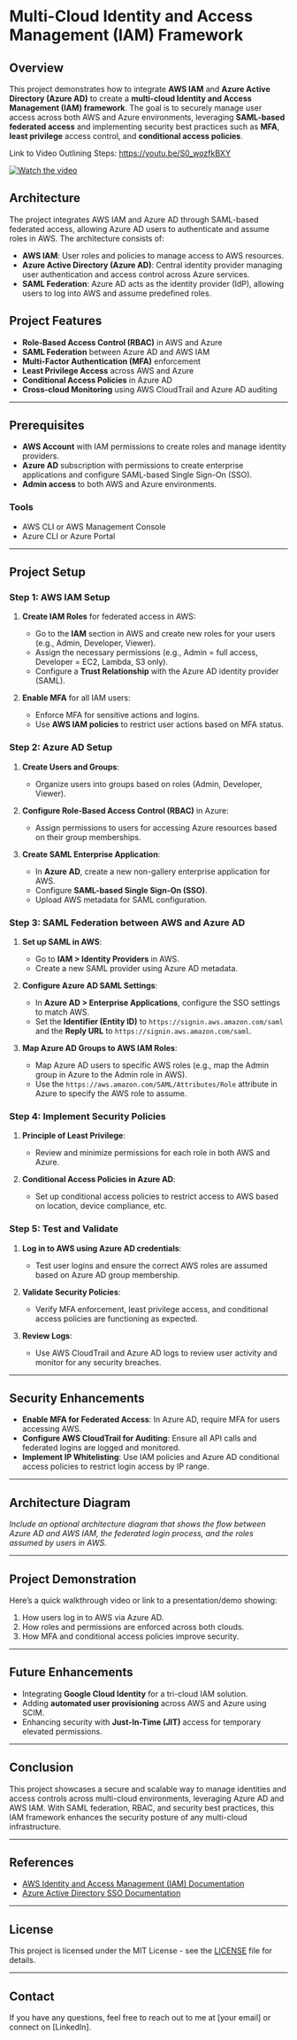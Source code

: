 # Multi-Cloud Identity and Access Management (IAM) Framework

## Overview

This project demonstrates how to integrate **AWS IAM** and **Azure Active Directory (Azure AD)** to create a **multi-cloud Identity and Access Management (IAM) framework**. The goal is to securely manage user access across both AWS and Azure environments, leveraging **SAML-based federated access** and implementing security best practices such as **MFA**, **least privilege** access control, and **conditional access policies**.

Link to Video Outlining Steps:
https://youtu.be/S0_wozfkBXY

[![Watch the video]()](https://youtu.be/S0_wozfkBXY)


## Architecture

The project integrates AWS IAM and Azure AD through SAML-based federated access, allowing Azure AD users to authenticate and assume roles in AWS. The architecture consists of:
- **AWS IAM**: User roles and policies to manage access to AWS resources.
- **Azure Active Directory (Azure AD)**: Central identity provider managing user authentication and access control across Azure services.
- **SAML Federation**: Azure AD acts as the identity provider (IdP), allowing users to log into AWS and assume predefined roles.

## Project Features

- **Role-Based Access Control (RBAC)** in AWS and Azure
- **SAML Federation** between Azure AD and AWS IAM
- **Multi-Factor Authentication (MFA)** enforcement
- **Least Privilege Access** across AWS and Azure
- **Conditional Access Policies** in Azure AD
- **Cross-cloud Monitoring** using AWS CloudTrail and Azure AD auditing

---

## Prerequisites

- **AWS Account** with IAM permissions to create roles and manage identity providers.
- **Azure AD** subscription with permissions to create enterprise applications and configure SAML-based Single Sign-On (SSO).
- **Admin access** to both AWS and Azure environments.
  
### Tools
- AWS CLI or AWS Management Console
- Azure CLI or Azure Portal

---

## Project Setup

### Step 1: AWS IAM Setup

1. **Create IAM Roles** for federated access in AWS:
    - Go to the **IAM** section in AWS and create new roles for your users (e.g., Admin, Developer, Viewer).
    - Assign the necessary permissions (e.g., Admin = full access, Developer = EC2, Lambda, S3 only).
    - Configure a **Trust Relationship** with the Azure AD identity provider (SAML).

2. **Enable MFA** for all IAM users:
    - Enforce MFA for sensitive actions and logins.
    - Use **AWS IAM policies** to restrict user actions based on MFA status.

### Step 2: Azure AD Setup

1. **Create Users and Groups**:
    - Organize users into groups based on roles (Admin, Developer, Viewer).
  
2. **Configure Role-Based Access Control (RBAC)** in Azure:
    - Assign permissions to users for accessing Azure resources based on their group memberships.

3. **Create SAML Enterprise Application**:
    - In **Azure AD**, create a new non-gallery enterprise application for AWS.
    - Configure **SAML-based Single Sign-On (SSO)**.
    - Upload AWS metadata for SAML configuration.

### Step 3: SAML Federation between AWS and Azure AD

1. **Set up SAML in AWS**:
    - Go to **IAM > Identity Providers** in AWS.
    - Create a new SAML provider using Azure AD metadata.
  
2. **Configure Azure AD SAML Settings**:
    - In **Azure AD > Enterprise Applications**, configure the SSO settings to match AWS.
    - Set the **Identifier (Entity ID)** to `https://signin.aws.amazon.com/saml` and the **Reply URL** to `https://signin.aws.amazon.com/saml`.

3. **Map Azure AD Groups to AWS IAM Roles**:
    - Map Azure AD users to specific AWS roles (e.g., map the Admin group in Azure to the Admin role in AWS).
    - Use the `https://aws.amazon.com/SAML/Attributes/Role` attribute in Azure to specify the AWS role to assume.

### Step 4: Implement Security Policies

1. **Principle of Least Privilege**:
    - Review and minimize permissions for each role in both AWS and Azure.

2. **Conditional Access Policies in Azure AD**:
    - Set up conditional access policies to restrict access to AWS based on location, device compliance, etc.

### Step 5: Test and Validate

1. **Log in to AWS using Azure AD credentials**:
    - Test user logins and ensure the correct AWS roles are assumed based on Azure AD group membership.

2. **Validate Security Policies**:
    - Verify MFA enforcement, least privilege access, and conditional access policies are functioning as expected.
  
3. **Review Logs**:
    - Use AWS CloudTrail and Azure AD logs to review user activity and monitor for any security breaches.

---

## Security Enhancements

- **Enable MFA for Federated Access**: In Azure AD, require MFA for users accessing AWS.
- **Configure AWS CloudTrail for Auditing**: Ensure all API calls and federated logins are logged and monitored.
- **Implement IP Whitelisting**: Use IAM policies and Azure AD conditional access policies to restrict login access by IP range.

---

## Architecture Diagram

*Include an optional architecture diagram that shows the flow between Azure AD and AWS IAM, the federated login process, and the roles assumed by users in AWS.*

---

## Project Demonstration

Here’s a quick walkthrough video or link to a presentation/demo showing:
1. How users log in to AWS via Azure AD.
2. How roles and permissions are enforced across both clouds.
3. How MFA and conditional access policies improve security.

---

## Future Enhancements

- Integrating **Google Cloud Identity** for a tri-cloud IAM solution.
- Adding **automated user provisioning** across AWS and Azure using SCIM.
- Enhancing security with **Just-In-Time (JIT)** access for temporary elevated permissions.

---

## Conclusion

This project showcases a secure and scalable way to manage identities and access controls across multi-cloud environments, leveraging Azure AD and AWS IAM. With SAML federation, RBAC, and security best practices, this IAM framework enhances the security posture of any multi-cloud infrastructure.

---

## References

- [AWS Identity and Access Management (IAM) Documentation](https://docs.aws.amazon.com/IAM/latest/UserGuide/)
- [Azure Active Directory SSO Documentation](https://learn.microsoft.com/en-us/azure/active-directory/manage-apps/sso-application-gallery)

---

## License

This project is licensed under the MIT License - see the [LICENSE](LICENSE) file for details.

---

## Contact

If you have any questions, feel free to reach out to me at [your email] or connect on [LinkedIn].
